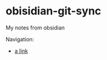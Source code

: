 # obisidian-git-sync

My notes from obsidian

Navigation:
- [a link](https://github.com/Michiel-Desticker/obisidian-git-sync/tree/main/Computer%20Networks%20III)
